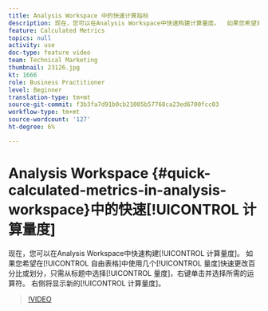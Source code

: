 ```yaml
---
title: Analysis Workspace 中的快速计算指标
description: 现在，您可以在Analysis Workspace中快速构建计算量度。  如果您希望对自由格式表中的几个量度进行快速百分比更改或划分，只需从标题中选择量度，右键单击并选择所需的运算符。  新计算量度将显示在右侧。
feature: Calculated Metrics
topics: null
activity: use
doc-type: feature video
team: Technical Marketing
thumbnail: 23126.jpg
kt: 1666
role: Business Practitioner
level: Beginner
translation-type: tm+mt
source-git-commit: f3b3fa7d91b0cb21005b57768ca23ed6700fcc03
workflow-type: tm+mt
source-wordcount: '127'
ht-degree: 6%

---
```



# Analysis Workspace {#quick-calculated-metrics-in-analysis-workspace}中的快速[!UICONTROL 计算量度]

现在，您可以在Analysis Workspace中快速构建[!UICONTROL 计算量度]。  如果您希望在[!UICONTROL 自由表格]中使用几个[!UICONTROL 量度]快速更改百分比或划分，只需从标题中选择[!UICONTROL 量度]，右键单击并选择所需的运算符。  右侧将显示新的[!UICONTROL 计算量度]。

>[!VIDEO](https://video.tv.adobe.com/v/23126/?quality=12)
